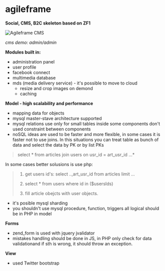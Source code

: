agileframe
==========

**Social, CMS, B2C skeleton based on ZF1**

![Agileframe CMS](http://agileo.pl/agileframe/agileframe-cmst.png)

*cms demo: admin/admin*

**Modules built in:**

* administration panel
* user profile
* facebook connect
* multimedia database
* mds (media delivery service) - it's possible to move to cloud
  - resize and crop images on demond
  - caching

**Model - high scalability and performance**

* mapping data for objects
* mysql master-stave architecture supported
* mysql relations use only for small tables inside some components 
  don't used constraint between components
* noSQL ideas are used to be faster and more flexible, 
  in some cases it is faster not to use joins. 
  In this situations you can treat table as bunch of 
  data and select the data by PK or by list PKs

> select * from articles join users on usr_id = art_usr_id ...*
         
In some cases better solusions is use php:
         
> 1. get users id's: select ..,art_usr_id from articles limit ...
> 
> 2. select * from users where id in ($usersIds)
> 
> 3. fill article obejcts with user objects.

        
* it's posible mysql sharding
* you shouldn't use mysql procedure, function, triggers 
  all logical should be in PHP in model

**Forms**

* zend_form is used with jquery jvalidator
* mistakes handling should be done in JS, in PHP only check for data validationand if sth is wrong, it should throw an exception.

**View**

* used Twitter bootstrap
